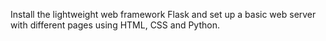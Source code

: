 Install the lightweight web framework Flask and set up a basic web server with different pages using HTML, CSS and Python.
